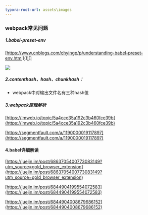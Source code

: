 ```yaml
---
typora-root-url: assets\images
---
```


### webpack常见问题

##### 1.babel-preset-env

[https://www.cnblogs.com/chyingp/p/understanding-babel-preset-env.html]()![]

![](/03.png)


##### 2.contenthash、hash、chunkhash：[](https://juejin.im/post/6844903542893854734)

- webpack中对输出文件名有三种hash值

##### 3.webpack原理解析

[https://imweb.io/topic/5a4cce35a192c3b460fce39b](https://imweb.io/topic/5a4cce35a192c3b460fce39b)

[https://segmentfault.com/a/1190000019117897](https://segmentfault.com/a/1190000019117897)

#### 4.babel详细解读

[https://juejin.im/post/6863705400773083149?utm_source=gold_browser_extension](https://juejin.im/post/6863705400773083149?utm_source=gold_browser_extension)

[https://juejin.im/post/6844904199554072583](https://juejin.im/post/6844904199554072583)

[https://juejin.im/post/6844904008679686152](https://juejin.im/post/6844904008679686152)